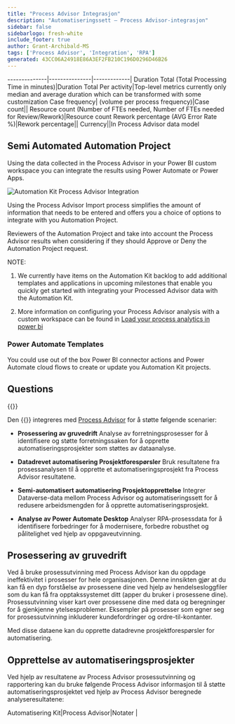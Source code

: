 ```yaml
---
title: "Process Advisor Integrasjon"
description: "Automatiseringssett – Process Advisor-integrasjon"
sidebar: false
sidebarlogo: fresh-white
include_footer: true
author: Grant-Archibald-MS
tags: ['Process Advisor', 'Integration', 'RPA']
generated: 43CC06A24918E86A3EF2FB210C196D0296D46B26
---
```

--------------|---------------|-------------|
Duration Total (Total Processing Time in minutes)|Duration Total Per activity|Top-level metrics currently only median and average duration which can be transformed with some customization
Case frequency| (volume per process frequency)|Case count||
Resource count (Number of FTEs needed, Number of FTEs needed for Review/Rework)|Resource count
Rework percentage (AVG Error Rate %)|Rework percentage||
Currency||In Process Advisor data model

## Semi Automated Automation Project

Using the data collected in the Process Advisor in your Power BI custom workspace you can integrate the results using Power Automate or Power Apps.

![Automation Kit Process Advisor Integration](/images/illustrations/process-advisor-integration.svg)

Using the Process Advisor Import process simplifies the amount of information that needs to be entered and offers you a choice of options to integrate with you Automation Project.

Reviewers of the Automation Project and take into account the Process Advisor results when considering if they should Approve or Deny the Automation Project request.

NOTE:

1. We currently have items on the Automation Kit backlog to add additional templates and applications in upcoming milestones that enable you quickly get started with integrating your Processed Advisor data with the Automation Kit.

2. More information on configuring your Process Advisor analysis with a custom workspace can be found in [Load your process analytics in power bi](https://learn.microsoft.com/power-automate/process-mining-pbi-workspace#load-your-process-analytics-in-power-bi)

### Power Automate Templates

You could use out of the box Power BI connector actions and Power Automate cloud flows to create or update you Automation Kit projects.

## Questions

{{<questions name="/content/en-us/backlog/process-advisor-integration.json" completed="Thank you for completing Process Advisor questions" showNavigationButtons=false >}}

Den {{<product-name>}} integreres med [Process Advisor](https://learn.microsoft.com/power-automate/process-advisor-overview) for å støtte følgende scenarier:

- **Prosessering av gruvedrift** Analyse av forretningsprosesser for å identifisere og støtte forretningssaken for å opprette automatiseringsprosjekter som støttes av dataanalyse.

- **Datadrevet automatisering Prosjektforespørsler** Bruk resultatene fra prosessanalysen til å opprette et automatiseringsprosjekt fra Process Advisor resultatene.

- **Semi-automatisert automatisering Prosjektopprettelse** Integrer Dataverse-data mellom Process Advisor og automatiseringssett for å redusere arbeidsmengden for å opprette automatiseringsprosjekt.

- **Analyse av Power Automate Desktop** Analyser RPA-prosessdata for å identifisere forbedringer for å modernisere, forbedre robusthet og pålitelighet ved hjelp av oppgaveutvinning.

## Prosessering av gruvedrift

Ved å bruke prosessutvinning med Process Advisor kan du oppdage ineffektivitet i prosesser for hele organisasjonen. Denne innsikten gjør at du kan få en dyp forståelse av prosessene dine ved hjelp av hendelsesloggfiler som du kan få fra opptakssystemet ditt (apper du bruker i prosessene dine). Prosessutvinning viser kart over prosessene dine med data og beregninger for å gjenkjenne ytelsesproblemer. Eksempler på prosesser som egner seg for prosessutvinning inkluderer kundefordringer og ordre-til-kontanter.

Med disse dataene kan du opprette datadrevne prosjektforespørsler for automatisering.

## Opprettelse av automatiseringsprosjekter

Ved hjelp av resultatene av Process Advisor prosessutvinning og rapportering kan du bruke følgende Process Advisor informasjon til å støtte automatiseringsprosjektet ved hjelp av Process Advisor beregnede analyseresultatene:

Automatisering Kit|Process Advisor|Notater        |
